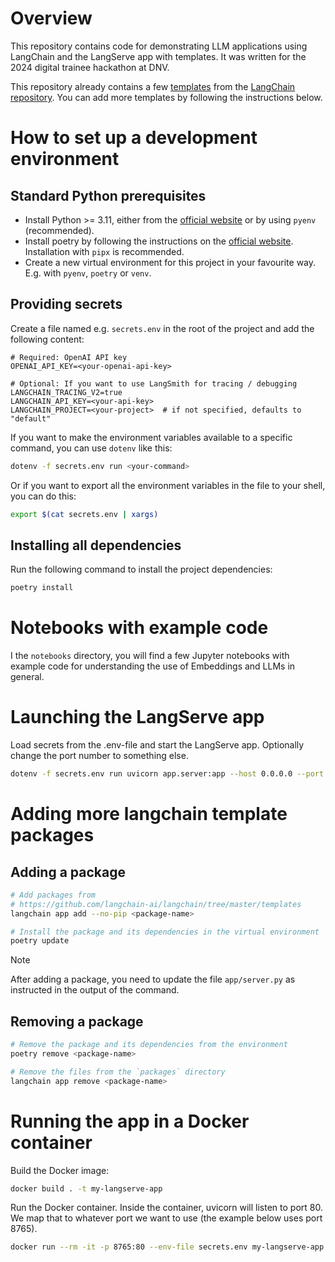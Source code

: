# Overview

This repository contains code for demonstrating LLM applications using LangChain and the
LangServe app with templates. It was written for the 2024 digital trainee hackathon at
DNV.

This repository already contains a few
[templates](https://python.langchain.com/docs/templates/) from the [LangChain
repository](https://github.com/langchain-ai/langchain/blob/master/templates/README.md).
You can add more templates by following the instructions below.

# How to set up a development environment

## Standard Python prerequisites

- Install Python >= 3.11, either from the [official website](https://www.python.org/downloads/) or by using `pyenv` (recommended).
- Install poetry by following the instructions on the [official website](https://python-poetry.org/docs/). Installation with `pipx` is recommended.
- Create a new virtual environment for this project in your favourite way. E.g. with `pyenv`, `poetry` or `venv`.

## Providing secrets

Create a file named e.g. `secrets.env` in the root of the project and add the following content:

```shell
# Required: OpenAI API key
OPENAI_API_KEY=<your-openai-api-key>

# Optional: If you want to use LangSmith for tracing / debugging
LANGCHAIN_TRACING_V2=true
LANGCHAIN_API_KEY=<your-api-key>
LANGCHAIN_PROJECT=<your-project>  # if not specified, defaults to "default"
```

If you want to make the environment variables available to a specific command, you can
use `dotenv` like this:

```bash
dotenv -f secrets.env run <your-command>
```

Or if you want to export all the environment variables in the file to your shell, you can
do this:

```bash
export $(cat secrets.env | xargs)
```

## Installing all dependencies

Run the following command to install the project dependencies:

```bash
poetry install
```

# Notebooks with example code

I the `notebooks` directory, you will find a few Jupyter notebooks with example code for
understanding the use of Embeddings and LLMs in general.

# Launching the LangServe app

Load secrets from the .env-file and start the LangServe app. Optionally change the port
number to something else.

```bash
dotenv -f secrets.env run uvicorn app.server:app --host 0.0.0.0 --port 8765 --reload
```

# Adding more langchain template packages

## Adding a package

```bash
# Add packages from
# https://github.com/langchain-ai/langchain/tree/master/templates
langchain app add --no-pip <package-name>

# Install the package and its dependencies in the virtual environment
poetry update
```

> [!NOTE]  
>  After adding a package, you need to update the file `app/server.py` as instructed in
> the output of the command.

## Removing a package

```bash
# Remove the package and its dependencies from the environment
poetry remove <package-name>

# Remove the files from the `packages` directory
langchain app remove <package-name>
```

# Running the app in a Docker container

Build the Docker image:

```bash
docker build . -t my-langserve-app
```

Run the Docker container. Inside the container, uvicorn will listen to port 80. We map
that to whatever port we want to use (the example below uses port 8765).

```bash
docker run --rm -it -p 8765:80 --env-file secrets.env my-langserve-app
```
